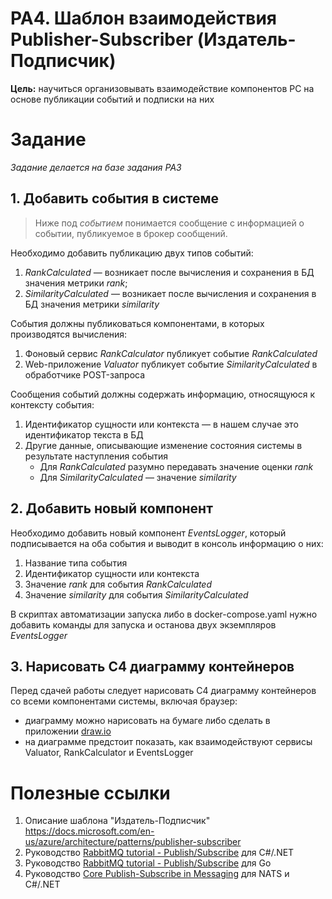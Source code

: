 # PA4. Шаблон взаимодействия Publisher-Subscriber (Издатель-Подписчик)

**Цель:** научиться организовывать взаимодействие компонентов РС на основе публикации событий и подписки на них

# Задание

*Задание делается на базе задания PA3*

## 1. Добавить события в системе

>Ниже под *событием* понимается сообщение с информацией о событии, публикуемое в брокер сообщений.

Необходимо добавить публикацию двух типов событий:

1. *RankCalculated* — возникает после вычисления и сохранения в БД значения метрики *rank*;
2. *SimilarityCalculated* — возникает после вычисления и сохранения в БД значения метрики *similarity*

События должны публиковаться компонентами, в которых производятся вычисления:

1. Фоновый сервис *RankCalculator* публикует событие *RankCalculated*
2. Web-приложение *Valuator* публикует событие *SimilarityCalculated* в обработчике POST-запроса

Сообщения событий должны содержать информацию, относящуюся к контексту события:

1. Идентификатор сущности или контекста — в нашем случае это идентификатор текста в БД
2. Другие данные, описывающие изменение состояния системы в результате наступления события 
    * Для *RankCalculated* разумно передавать значение оценки *rank*
    * Для *SimilarityCalculated* — значение *similarity*

## 2. Добавить новый компонент

Необходимо добавить новый компонент *EventsLogger*, который подписывается на оба события и выводит в консоль информацию о них:

1. Название типа события
2. Идентификатор сущности или контекста
3. Значение *rank* для события *RankCalculated*
4. Значение *similarity* для события *SimilarityCalculated*

В скриптах автоматизации запуска либо в docker-compose.yaml нужно добавить команды для запуска и останова двух экземпляров *EventsLogger*

## 3. Нарисовать C4 диаграмму контейнеров

Перед сдачей работы следует нарисовать C4 диаграмму контейнеров со всеми компонентами системы, включая браузер:

- диаграмму можно нарисовать на бумаге либо сделать в приложении [draw.io](https://github.com/jgraph/drawio-desktop/releases)
- на диаграмме предстоит показать, как взаимодействуют сервисы Valuator, RankCalculator и EventsLogger

# Полезные ссылки

1. Описание шаблона "Издатель-Подписчик" https://docs.microsoft.com/en-us/azure/architecture/patterns/publisher-subscriber
2. Руководство [RabbitMQ tutorial - Publish/Subscribe](https://www.rabbitmq.com/tutorials/tutorial-three-dotnet) для C#/.NET
3. Руководство [RabbitMQ tutorial - Publish/Subscribe](https://www.rabbitmq.com/tutorials/tutorial-three-go) для Go
4. Руководство [Core Publish-Subscribe in Messaging](https://examples.nats.io/examples/messaging/pub-sub/csharp) для NATS и C#/.NET
